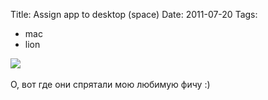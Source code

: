 Title: Assign app to desktop (space)
Date: 2011-07-20
Tags: 
  - mac
  - lion

<div class="text"><img src="http://dl.dropbox.com/u/140528/site/assign-to-desktop.png" /><br /><br />
О, вот где они спрятали мою любимую фичу :)</div>